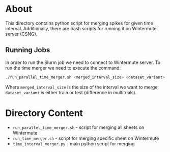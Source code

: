 # About
This directory contains python script for merging spikes for given 
time interval. Additionally, there are bash scripts for running it 
on Wintermute server (CSNG).


## Running Jobs 
In order to run the Slurm job we need to connect to Wintermute server.
To run the time merger we need to execute the command:
```bash
./run_parallel_time_merger.sh <merged_interval_size> <dataset_variant>
```
Where `merged_interval_size` is the size of the interval we want to merge,
`dataset_variant` is either train or test (difference in multitrials).


# Directory Content
- `run_parallel_time_merger.sh` - script for merging all sheets on Wintermute
- `run_time_merger.sh` - script for merging specific sheet on Wintermute
- `time_interval_merger.py` - main python script for merging